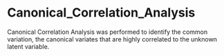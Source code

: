 # Canonical_Correlation_Analysis
Canonical Correlation Analysis was performed to  identify the common variation, the canonical variates that are highly correlated to the unknown latent variable.

